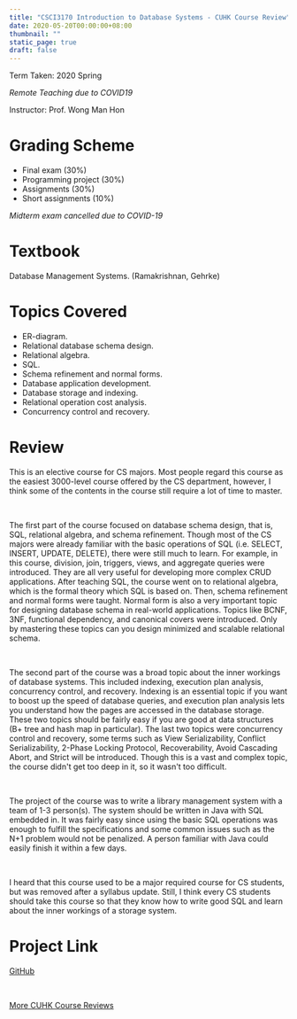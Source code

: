 ```yaml
---
title: "CSCI3170 Introduction to Database Systems - CUHK Course Review"
date: 2020-05-20T00:00:00+08:00
thumbnail: ""
static_page: true
draft: false
---
```


Term Taken: 2020 Spring

*Remote Teaching due to COVID19*

Instructor: Prof. Wong Man Hon

# Grading Scheme
* Final exam (30%)
* Programming project (30%)
* Assignments (30%)
* Short assignments (10%)

*Midterm exam cancelled due to COVID-19*

# Textbook
Database Management Systems. (Ramakrishnan, Gehrke)

# Topics Covered
* ER-diagram.
* Relational database schema design.
* Relational algebra.
* SQL.
* Schema refinement and normal forms.
* Database application development.
* Database storage and indexing.
* Relational operation cost analysis.
* Concurrency control and recovery.

# Review
This is an elective course for CS majors. Most people regard this course as the easiest 3000-level course offered by the CS department, however, I think some of the contents in the course still require a lot of time to master.

<br />

The first part of the course focused on database schema design, that is, SQL, relational algebra, and schema refinement. Though most of the CS majors were already familiar with the basic operations of SQL (i.e. SELECT, INSERT, UPDATE, DELETE), there were still much to learn. For example, in this course, division, join, triggers, views, and aggregate queries were introduced. They are all very useful for developing more complex CRUD applications. After teaching SQL, the course went on to relational algebra, which is the formal theory which SQL is based on. Then, schema refinement and normal forms were taught. Normal form is also a very important topic for designing database schema in real-world applications. Topics like BCNF, 3NF, functional dependency, and canonical covers were introduced. Only by mastering these topics can you design minimized and scalable relational schema.

<br />

The second part of the course was a broad topic about the inner workings of database systems. This included indexing, execution plan analysis, concurrency control, and recovery. Indexing is an essential topic if you want to boost up the speed of database queries, and execution plan analysis lets you understand how the pages are accessed in the database storage. These two topics should be fairly easy if you are good at data structures (B+ tree and hash map in particular). The last two topics were concurrency control and recovery, some terms such as View Serializability, Conflict Serializability, 2-Phase Locking Protocol, Recoverability, Avoid Cascading Abort, and Strict will be introduced. Though this is a vast and complex topic, the course didn't get too deep in it, so it wasn't too difficult.

<br />

The project of the course was to write a library management system with a team of 1-3 person(s). The system should be written in Java with SQL embedded in. It was fairly easy since using the basic SQL operations was enough to fulfill the specifications and some common issues such as the N+1 problem would not be penalized. A person familiar with Java could easily finish it within a few days.

<br />

I heard that this course used to be a major required course for CS students, but was removed after a syllabus update. Still, I think every CS students should take this course so that they know how to write good SQL and learn about the inner workings of a storage system.

# Project Link
[GitHub](https://github.com/YuChaoGithub/CSCI3170-Project)

<br />

[More CUHK Course Reviews](/course-review)